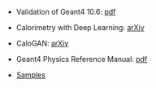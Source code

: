 
* Validation of Geant4 10.6: [pdf](https://indico.cern.ch/event/881637/contributions/3714819/attachments/1981277/3300057/Sim-Talk85.pdf)
* Calorimetry with Deep Learning: [arXiv](https://arxiv.org/pdf/1912.06794.pdf)
* CaloGAN: [arXiv](https://arxiv.org/pdf/1712.10321.pdf)

* Geant4 Physics Reference Manual: [pdf](http://geant4-userdoc.web.cern.ch/geant4-userdoc/UsersGuides/PhysicsReferenceManual/BackupVersions/V10.5-2.0/fo/PhysicsReferenceManual.pdf)
* [Samples](https://cms-pdmv.cern.ch/mcm/requests?dataset_name=TTJets*&prepid=*UL18*&page=0&shown=524415)
